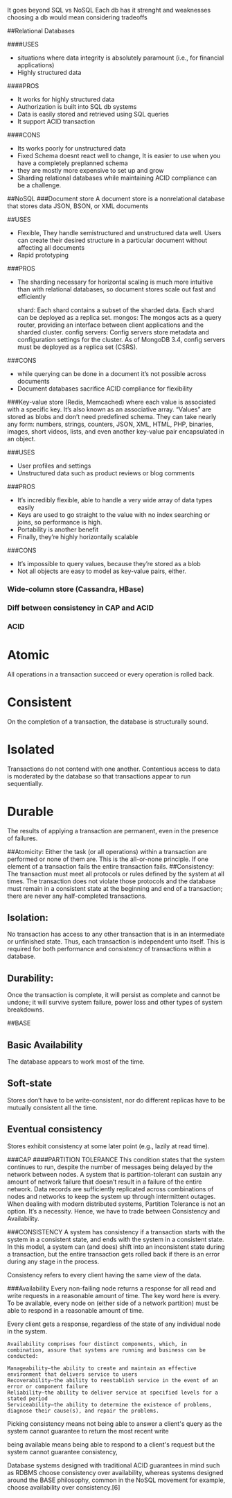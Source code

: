 It goes beyond SQL vs NoSQL
Each db has it strenght and weaknesses
choosing a db would mean considering tradeoffs


##Relational Databases

####USES
- situations where data integrity is absolutely paramount (i.e., for financial applications)
- Highly structured data

####PROS
- It works for highly structured data
- Authorization is built into SQL db systems
- Data is easily stored and retrieved using SQL queries
- It support ACID transaction

####CONS
- Its works poorly for unstructured data
- Fixed Schema doesnt react well to change, It is easier to use when you have a completely preplanned schema
- they are mostly more expensive to set up and grow
- Sharding relational databases while maintaining ACID compliance can be a challenge.


##NoSQL
###Document store
A document store is a nonrelational database that stores data JSON, BSON, or XML documents

##USES
- Flexible, They handle semistructured and unstructured data well. Users can create their desired structure in a particular document without affecting all documents
- Rapid prototyping

###PROS
- The sharding necessary for horizontal scaling is much more intuitive than with relational databases, so document stores scale out fast and efficiently
   
    shard: Each shard contains a subset of the sharded data. Each shard can be deployed as a replica set.
    mongos: The mongos acts as a query router, providing an interface between client applications and the sharded cluster.
    config servers: Config servers store metadata and configuration settings for the cluster. As of MongoDB 3.4, config servers must be deployed as a replica set (CSRS).

###CONS
- while querying can be done in a document it’s not possible across documents
- Document databases sacrifice ACID compliance for flexibility

###Key-value store (Redis, Memcached)
where each value is associated with a specific key. It’s also known as an associative array.
“Values” are stored as blobs and don’t need predefined schema. They can take nearly any form: numbers, strings, counters, JSON, XML, HTML, PHP, binaries, images, short videos, lists, and even another key-value pair encapsulated in an object. 

###USES
- User profiles and settings
- Unstructured data such as product reviews or blog comments

###PROS
- It’s incredibly flexible, able to handle a very wide array of data types easily
- Keys are used to go straight to the value with no index searching or joins, so performance is high. 
- Portability is another benefit
- Finally, they’re highly horizontally scalable 

###CONS
- It’s impossible to query values, because they’re stored as a blob
- Not all objects are easy to model as key-value pairs, either.


### Wide-column store (Cassandra, HBase)



### Diff between consistency in CAP and ACID


### ACID

# Atomic
All operations in a transaction succeed or every operation is rolled back.
# Consistent
On the completion of a transaction, the database is structurally sound.
# Isolated
Transactions do not contend with one another. Contentious access to data is moderated by the database so that transactions appear to run sequentially.
# Durable
The results of applying a transaction are permanent, even in the presence of failures.


##Atomicity: 
Either the task (or all operations) within a transaction are performed or none of them are. This is the all-or-none principle. If one element of a transaction fails the entire transaction fails.
##Consistency: 
The transaction must meet all protocols or rules defined by the system at all times. The transaction does not violate those protocols and the database must remain in a consistent state at the beginning and end of a transaction; there are never any half-completed transactions.
## Isolation: 
No transaction has access to any other transaction that is in an intermediate or unfinished state. Thus, each transaction is independent unto itself. This is required for both performance and consistency of transactions within a database.
## Durability: 
Once the transaction is complete, it will persist as complete and cannot be undone; it will survive system failure, power loss and other types of system breakdowns.


##BASE
## Basic Availability
The database appears to work most of the time.
## Soft-state
Stores don’t have to be write-consistent, nor do different replicas have to be mutually consistent all the time.
## Eventual consistency
Stores exhibit consistency at some later point (e.g., lazily at read time).


###CAP
####PARTITION TOLERANCE
This condition states that the system continues to run, despite the number of messages being delayed by the network between nodes. A system that is partition-tolerant can sustain any amount of network failure that doesn’t result in a failure of the entire network. Data records are sufficiently replicated across combinations of nodes and networks to keep the system up through intermittent outages. When dealing with modern distributed systems, Partition Tolerance is not an option. It’s a necessity. Hence, we have to trade between Consistency and Availability.

###CONSISTENCY
 A system has consistency if a transaction starts with the system in a consistent state, and ends with the system in a consistent state. In this model, a system can (and does) shift into an inconsistent state during a transaction, but the entire transaction gets rolled back if there is an error during any stage in the process.

  Consistency refers to every client having the same view of the data.

 ###Availability
 Every non-failing node returns a response for all read and write requests in a reasonable amount of time. The key word here is every. To be available, every node on (either side of a network partition) must be able to respond in a reasonable amount of time.

 Every client gets a response, regardless of the state of any individual node in the system.

    Availability comprises four distinct components, which, in combination, assure that systems are running and business can be conducted:

    Manageability—the ability to create and maintain an effective environment that delivers service to users
    Recoverability—the ability to reestablish service in the event of an error or component failure
    Reliability—the ability to deliver service at specified levels for a stated period
    Serviceability—the ability to determine the existence of problems, diagnose their cause(s), and repair the problems.



 Picking consistency means not being able to answer a client's query as the system cannot guarantee to return the most recent write

 being available means being able to respond to a client's request but the system cannot guarantee consistency, 

 Database systems designed with traditional ACID guarantees in mind such as RDBMS choose consistency over availability, whereas systems designed around the BASE philosophy, common in the NoSQL movement for example, choose availability over consistency.[6]